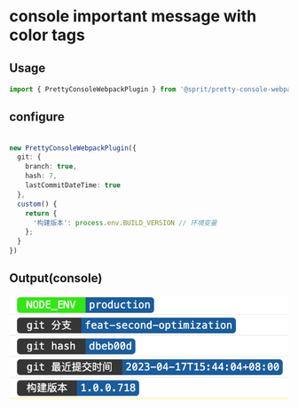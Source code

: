 # console important message with color tags

## Usage
```typescript
import { PrettyConsoleWebpackPlugin } from '@sprit/pretty-console-webpack-plugin';
```

## configure
```typescript

new PrettyConsoleWebpackPlugin({
  git: {
    branch: true,
    hash: 7,
    lastCommitDateTime: true
  },
  custom() {
    return {
      '构建版本': process.env.BUILD_VERSION // 环境变量
    };
  }
})
```

## Output(console)
![示例](./images/console@2x.png)
